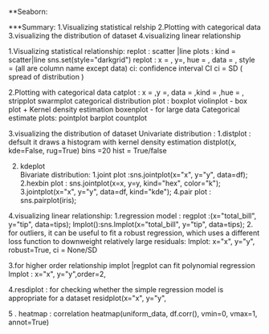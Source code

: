 **Seaborn:

***Summary:
1.Visualizing statistical relship
2.Plotting with categorical data
3.visualizing the distribution of dataset
4.visualizing linear relationship
 
1.Visualizing statistical relationship:
replot : scatter |line plots   : kind = scatter|line
sns.set(style="darkgrid")
replot : x = , y=,  hue = , data =  , style =     (all are column name except data)
   ci: confidence interval CI
   ci = SD ( spread of distribution )
   
   
   
2.Plotting with categorical data
catplot  : x = ,y =, data =  ,kind =  ,hue = ,
stripplot 
swarmplot
categorical distribution plot : boxplot 
violinplot  -  box plot + Kernel density estimation 
boxenplot   - for large data
Categorical estimate plots:
pointplot
barplot
countplot
 
 
3.visualizing the distribution of dataset 
Univariate distribution :
1.distplot : defsult it draws a histogram with kernel density estimation 
distplot(x, kde=False, rug=True)
bins =20
hist = True/false
 
2. kdeplot                 
Bivariate distribution:
1.joint plot :sns.jointplot(x="x", y="y", data=df);
2.hexbin plot : sns.jointplot(x=x, y=y, kind="hex", color="k");
3.jointplot(x="x", y="y", data=df, kind="kde");
4.pair plot : sns.pairplot(iris);
 
4.visualizing linear relationship:
1.regression model : regplot :(x="total_bill", y="tip", data=tips);
lmplot():sns.lmplot(x="total_bill", y="tip", data=tips);
2. for outliers, it can be useful to fit a robust regression, 
which uses a different loss function to downweight relatively large residuals:
lmplot: x="x", y="y", robust=True, ci = None/SD
 
3.for higher order relationship implot |regplot can fit polynomial regression
lmplot : x="x", y="y",order=2,
        
4.resdiplot : 
for checking whether the simple regression model is appropriate for a dataset
residplot(x="x", y="y", 
 
 
5 . heatmap : correlation 
heatmap(uniform_data, df.corr(), vmin=0, vmax=1,  annot=True)

